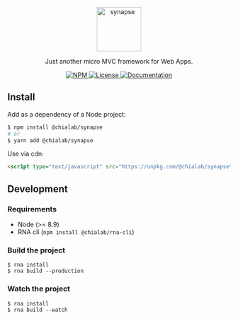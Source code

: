 <p align="center">
    <img alt="synapse" src="https://logos.chialab.io/@chialab/synapse.svg" width="100">
</p>

<p align="center">
    Just another micro MVC framework for Web Apps.
</p>

<p align="center">
    <a href="https://www.npmjs.com/package/@chialab/synapse">
        <img alt="NPM" src="https://img.shields.io/npm/v/@chialab/synapse.svg?style=flat-square">
    </a>
    <a href="https://github.com/Chialab/synapse/blob/master/LICENSE">
        <img alt="License" src="https://img.shields.io/npm/l/@chialab/synapse.svg?style=flat-square">
    </a>
    <a href="https://github.com/Chialab/synapse/wiki">
        <img alt="Documentation" src="https://img.shields.io/badge/documentation-wiki-ff69b4.svg?style=flat-square">
    </a>
</p>

## Install

Add as a dependency of a Node project:

```sh
$ npm install @chialab/synapse
# or
$ yarn add @chialab/synapse
```

Use via cdn:
```html
<script type="text/javascript" src="https://unpkg.com/@chialab/synapse"></script>
```

## Development
### Requirements

* Node (>= 8.9)
* RNA cli (`npm install @chialab/rna-cli`)


### Build the project

```
$ rna install
$ rna build --production
```

### Watch the project
```
$ rna install
$ rna build --watch
```
